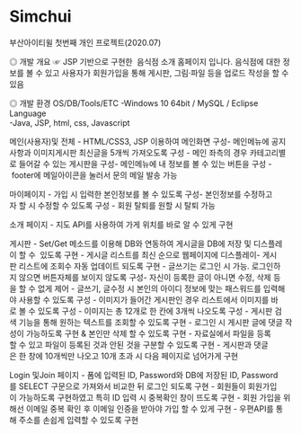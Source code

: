 # Simchui
부산아이티윌 첫번째 개인 프로젝트(2020.07)

◎ 개발 개요
☞ JSP 기반으로 구현한  음식점 소개 홈페이지 입니다. 음식점에 대한 정보를 볼 수
   있고 사용자가 회원가입을 통해 게시판, 그림·파일 등을 업로드 작성을 할 수 있음

◎ 개발 환경
OS/DB/Tools/ETC	
-Windows 10 64bit / MySQL / Eclipse 
Language	
-Java, JSP, html, css, Javascript
 

메인(사용자)및 전체	
- HTML/CSS3, JSP 이용하여 메인화면 구성- 메인메뉴에 공지사항과 이미지게시판 최신글을 5개씩 가져오도록 구성
- 메인 좌측의 경우 카테고리별로 들어갈 수 있는 게시판을 구성- 메인메뉴에 내 정보를 볼 수 있는 버튼을 구성
- footer에 메일아이콘을 눌러서 문의 메일 발송 가능

마이페이지
- 가입 시 입력한 본인정보를 볼 수 있도록 구성- 본인정보를 수정하고자 할 시 수정할 수 있도록 구성
- 회원 탈퇴를 원할 시 탈퇴 가능

소개 페이지
- 지도 API를 사용하여 가게 위치를 바로 알 수 있게 구현

게시판
- Set/Get 메소드를 이용해 DB와 연동하여 게시글을 DB에 저장 및 디스플레이 할 수  있도록 구현
- 게시글 리스트를 최신 순으로 웹페이지에 디스플레이- 게시판 리스트에 조회수 자동 업데이트 되도록 구현
- 글쓰기는 로그인 시 가능. 로그인하지 않으면 버튼자체를 보이지 않도록 구성- 자신이 등록한 글이 아니면 수정, 삭제 등을 할 수 없게 제어
- 글쓰기, 글수정 시 본인의 아이디 정보에 맞는 패스워드를 입력해야 사용할 수 있도록 구성
- 이미지가 들어간 게시판인 경우 리스트에서 이미지를 바로 볼 수 있도록 구성
- 이미지는 총 12개로 한 칸에 3개씩 나오도록 구성
- 게시판 검색 기능을 통해 원하는 텍스트를 조회할 수 있도록 구현
- 로그인 시 게시판 글에 댓글 작성이 가능하도록 구현 & 본인만 삭제 할 수 있도록 구현
- 자료실에서 파일을 등록할 수 있고 파일이 등록된 것과 안된 것을 구분할 수 있도록 구현
- 게시판과 댓글은 한 창에 10개씩만 나오고 10개 초과 시 다음 페이지로 넘어가게 구현

Login 및Join 페이지	
- 폼에 입력된 ID, Password와 DB에 저장된 ID, Password를 SELECT 구문으로 가져와서 비교한 뒤 로그인 되도록 구현
- 회원들이 회원가입이 가능하도록 구현하였고 특히 ID 입력 시 중복확인 창이 뜨도록 구현
- 회원 가입을 위해선 이메일 중복 확인 후 이메일 인증을 받아야 가입 할 수 있게 구현
- 우편API를 통해 주소를 손쉽게 입력할 수 있도록 구현
